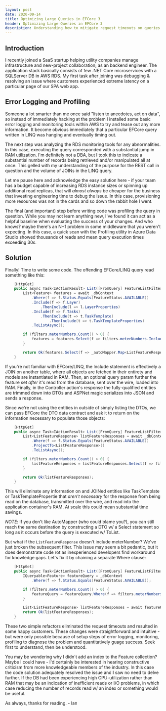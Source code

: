 ```yaml
---
layout: post
date: 2020-09-14
title: Optimizing Large Queries in EFCore 3
header: Optimizing Large Queries in EFCore 3
description: Understanding how to mitigate request timeouts on queries returning large datasets
---
```


## Introduction

I recently joined a SaaS startup helping utility companies manage infrastructure and new-project collaboration, as an backend engineer. The application stack basically consists of few .NET Core microservices with a SQLServer DB in AWS RDS. My first task after joining was debugging & resolving an issue where customers experienced extreme latency on a particular page of our SPA web app.

## Error Logging and Profiling

Someone a lot smarter than me once said "listen to anecdotes, act on data", so instead of immediately hacking at the problem I installed some basic error logging and monitoring tools within AWS to try and tease out any more information. It become obvious immediately that a particular EFCore query written in LINQ was hanging and eventually timing out.

The next step was analyzing the RDS monitoring tools for any abnormalities. In this case, executing the query corresponded with a substantial jump in RAM utilization. I'm definitely not a DBA, but I took this to indicate a substantial number of records being retrieved and/or manipulated all at once. This gelled with my understanding of the purpose for the REST call in question and the volume of JOINs in the LINQ query.

Let me pause here and acknowledge the easy solution here - if your team has a budget capable of increasing RDS instance sizes or spinning up additional read replicas, that will *almost always* be cheaper for the business that investing engineering time to debug the issue. In this case, provisioning more resources was not in the cards and so down the rabbit hole I went.

The final (and important) step before writing code was profiling the query in question. While you may not learn anything new, I've found it can act as a helpful baseline when evaluating the success of your changes. And who knows? maybe there's an N+1 problem in some middleware that you weren't expecting. In this case, a quick scan with the Profiling utility in Azure Data Studio showed thousands of reads and mean query execution times exceeding 30s.

## Solution

Finally! Time to write some code. The offending EFCore/LINQ query read something like this:

~~~ csharp
    [HttpGet]
    public async Task<IActionResult> List([FromQuery] FeatureListFilters filters) {
        List<Feature> features = await _dbContext
            .Where(f => f.Status.Equals(FeatureStatus.AVAILABLE))
            .Include(f => f.Layer)
                .ThenInclude(l => l.LayerProperties)
            .Include(f => f.Tasks)
                .ThenInclude(t => t.TaskTemplate)
                    .ThenInclude(t => t.TaskTemplateProperties)
            .ToListAsync();

        if (filters.meterNumbers.Count() > 0) {
            features = features.Select(f => filters.meterNumbers.Includes(f.meterNumber)).ToList();
        }

        return Ok(features.Select(f => _autoMapper.Map<ListFeatureResponse>(f)).ToList());
    }
~~~

If you're not familiar with EFCore/LINQ, the Include statement is effectively a JOIN on another table, where all objects are fetched in their entirety and models are instantiated in RAM. Then, an optional query param further the feature set _after_ it's read from the database, sent over the wire, loaded into RAM. Finally, in the Controller action's response the fully-qualified entities are trimmed down into DTOs and ASPNet magic serializes into JSON and sends a response.

Since we're not using the entities in outside of simply listing the DTOs, we can pass EFCore the DTO data contract and ask it to return on the information necessary to populate those objects:

~~~ csharp
    [HttpGet]
    public async Task<IActionResult> List([FromQuery] FeatureListFilters filters) {
        List<ListFeatureResponse> listFeatureResponses = await _dbContext
            .Where(f => f.Status.Equals(FeatureStatus.AVAILABLE))
            .ProjectTo<ListFeatureResponse>()
            .ToListAsync();

        if (filters.meterNumbers.Count() > 0) {
            listFeatureResponses = listFeatureResponses.Select(f => filters.meterNumbers.Includes(f.meterNumber)).ToList();
        }

        return Ok(listFeatureResponses);
    }
~~~

This will eliminate any information on and JOINed entities like TaskTemplate or TaskTemplatePropertie that *aren't necessary* for the response from being read on the database, transmitted over the wire, and read into the application container's RAM. At scale this could mean substantial time savings.

*NOTE*: If you don't like AutoMapper (who could blame you?), you can still reach the same destination by constructing a DTO w/ a Select statement so long as it occurs before the query is executed w/ ToList.

But what if the `ListFeatureResponse` doesn't include meterNumber? We've just broken the subsequent filter. This issue may seem a bit pedantic, but it does demonstrate code rot as inexperienced developers find workaround for knowledge gaps. Let's fix it by chaining a separate Where clause:

~~~ csharp
    [HttpGet]
    public async Task<IActionResult> List([FromQuery] FeatureListFilters filters) {
        IQueryable<Feature> featureQuery = _dbContext
            .Where(f => f.Status.Equals(FeatureStatus.AVAILABLE));

        if (filters.meterNumbers.Count() > 0) {
            featureQuery = featureQuery.Where(f => filters.meterNumbers.Includes(f.meterNumber));
        }

        List<ListFeatureResponse> listFeatureResponses = await featureQuery.ProjectTo<ListFeatureResponse>().ToListAsync();
        return Ok(listFeatureResponses);
    }
~~~

These two simple refactors eliminated the request timeouts and resulted in some happy customers. These changes were straightforward and intuitive - but were only possible because of setup steps of error logging, monitoring, profiling to diagnose the problem and quantitatively guage success. Seek first to understand, then be understood.

You may be wondering why I didn't add an index to the Feature collection? Maybe I could have - I'd certainly be interested in hearing constructive criticism from more knowledgeable members of the industry. In this case the code solution adequately resolved the issue and I saw no need to delve further. If the DB had been experiencing high CPU-utilization rather than RAM that may be an indication of inefficient reads or I/O problems, in which case reducing the number of records read w/ an index or something would be useful.

As always, thanks for reading. - Ian